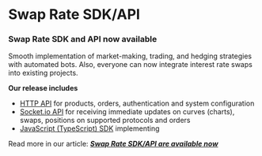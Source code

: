 # Swap Rate SDK/API

### Swap Rate SDK and API now available <a id="811c"></a>

Smooth implementation of market-making, trading, and hedging strategies with automated bots. Also, everyone can now integrate interest rate swaps into existing projects.

**Our release includes**

* [HTTP API](https://opiumprotocol.github.io/swaprate-api/) for products, orders, authentication and system configuration
* [Socket.io API](https://opiumprotocol.github.io/swaprate-api/socket.html) for receiving immediate updates on curves \(charts\), swaps, positions on supported protocols and orders
* [JavaScript \(TypeScript\) SDK](https://opiumprotocol.github.io/swaprate-js/) implementing

Read more in our article: [_**Swap Rate SDK/API are available now**_](https://medium.com/opium-network/swap-rate-sdk-api-are-available-now-c4e3169b733)

